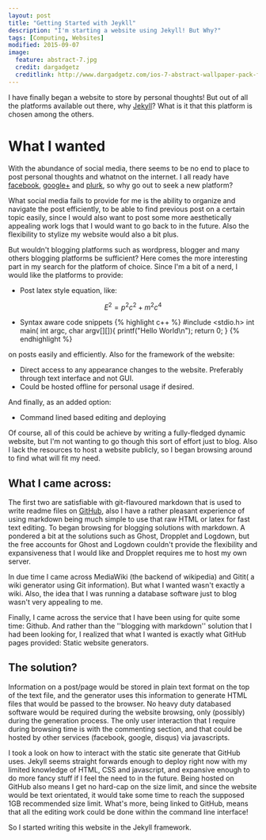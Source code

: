 ```yaml
---
layout: post
title: "Getting Started with Jeykll"
description: "I'm starting a website using Jekyll! But Why?"
tags: [Computing, Websites]
modified: 2015-09-07 
image:
  feature: abstract-7.jpg
  credit: dargadgetz
  creditlink: http://www.dargadgetz.com/ios-7-abstract-wallpaper-pack-for-iphone-5-and-ipod-touch-retina/
---
```


I have finally began a website to store by personal thoughts! 
But out of all the platforms available out there, why [Jekyll](http://jekyllrb.com/)?
What is it that this platform is chosen among the others.

# What I wanted
With the abundance of social media, there seems to be no end to place to post personal thoughts and whatnot on the internet. 
I all ready have [facebook](https://www.facebook.com), [google+](https://www.google.com/) and [plurk](https://www.plurk.com/), 
so why go out to seek a new platform? 

What social media fails to provide for me is the ability to organize and navigate the post efficiently,
to be able to find previous post on a certain topic easily, since I would also want to post some more aesthetically appealing work logs 
that I would want to go back to in the future. Also the flexibility to stylize my website would also a bit plus.

But wouldn't blogging platforms such as wordpress, blogger and many others blogging platforms be sufficient? 
Here comes the more interesting part in my search for the platform of choice.
Since I'm a bit of a nerd, I would like the platforms to provide: 

* Post latex style equation, like:

$$
E^2 = p^2c^2 + m^2 c^4 
$$

* Syntax aware code snippets
{% highlight c++ %}
#include <stdio.h>
int main( int argc, char argv[][]){
   printf("Hello World\n");
   return 0;
}
{% endhighlight %}

on posts easily and efficiently. Also for the framework of the website:

* Direct access to any appearance changes to the website. Preferably through text interface and not GUI. 
* Could be hosted offline for personal usage if desired.

And finally, as an added option:

* Command lined based editing and deploying

Of course, all of this could be achieve by writing a fully-fledged dynamic website, 
but I'm not wanting to go though this sort of effort just to blog.
Also I lack the resources to host a website publicly, so I began browsing around to find what will fit my need.


## What I came across:
The first two are satisfiable with git-flavoured markdown that is used to write readme files on [GitHub](https://github.com), 
also I have a rather pleasant experience of using markdown being much simple to use that raw HTML or latex for fast text editing. 
To began browsing for blogging solutions with markdown. A pondered a bit at the solutions such as Ghost, Dropplet and Logdown, 
but the free accounts for Ghost and Logdown couldn't provide the flexibility and expansiveness that I would like and Dropplet
requires me to host my own server.

In due time I came across MediaWiki (the backend of wikipedia) 
and Gitit( a wiki generator using Git information). But what I wanted wasn't exactly a wiki. 
Also, the idea that I was running a database software just to blog wasn't very appealing to me.

Finally, I came across the service that I have been using for quite some time: Github. 
And rather than the ''blogging with markdown'' solution that I had been looking for, I realized that what I wanted is exactly what GitHub pages 
provided: Static website generators.


## The solution?
Information on a post/page would be stored in plain text format on the top of the text file, 
and the generator uses this information to generate HTML files that would be passed to the browser. 
No heavy duty databased software would be required during the website browsing, only (possibly) during the generation process.
The only user interaction that I require during browsing time is with the commenting section, 
and that could be hosted by other services (facebook, google, disqus) via javascripts.

I took a look on how to interact with the static site generate that GitHub uses. 
Jekyll seems straight forwards enough to deploy right now with my limited knowledge of HTML, CSS and javascript, 
and expansive enough to do more fancy stuff if I feel the need to in the future.
Being hosted on GitHub also means I get no hard-cap on the size limit, and since the website would be text orientated, 
it would take some time to reach the supposed 1GB recommended size limit.
What's more, being linked to GitHub, means that all the editing work could be done within the command line interface! 

So I started writing this website in the Jekyll framework.
